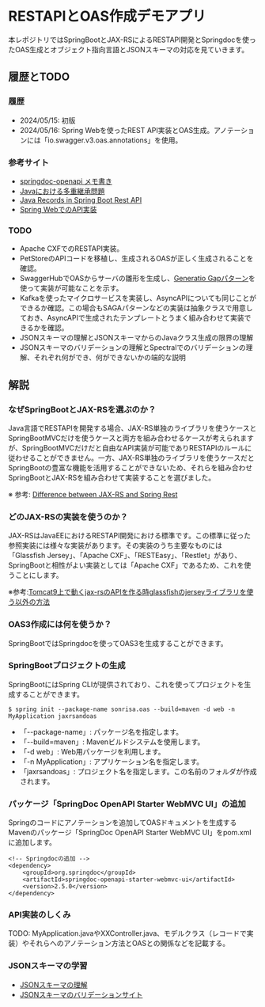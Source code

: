 # RESTAPIとOAS作成デモアプリ

本レポジトリではSpringBootとJAX-RSによるRESTAPI開発とSpringdocを使ったOAS生成とオブジェクト指向言語とJSONスキーマの対応を見ていきます。

## 履歴とTODO

### 履歴

- 2024/05/15: 初版
- 2024/05/16: Spring Webを使ったREST
  API実装とOAS生成。アノテーションには「io.swagger.v3.oas.annotations」を使用。

### 参考サイト

- [springdoc-openapi メモ書き](https://ksby.hatenablog.com/entry/2021/03/25/072126)
- [Javaにおける多重継承問題](https://javarush.com/ja/groups/posts/ja.731.java-)
- [Java Records in Spring Boot Rest API](https://dev.to/psideris89/java-14-records-in-spring-boot-rest-api-n29)
- [Spring WebでのAPI実装](https://qiita.com/kanfutrooper/items/b2c77dcc5902eabff3ac)

### TODO

- Apache CXFでのRESTAPI実装。
- PetStoreのAPIコードを移植し、生成されるOASが正しく生成されることを確認。
- SwaggerHubでOASからサーバの雛形を生成し、[Generatio Gapパターン](https://zenn.dev/t_kuroiwa/articles/9676eb99b72cdc)を使って実装が可能なことを示す。
- Kafkaを使ったマイクロサービスを実装し、AsyncAPIについても同じことができるか確認。この場合もSAGAパターンなどの実装は抽象クラスで用意しておき、AsyncAPIで生成されたテンプレートとうまく組み合わせて実装できるかを確認。
- JSONスキーマの理解とJSONスキーマからのJavaクラス生成の限界の理解
- JSONスキーマのバリデーションの理解とSpectralでのバリデーションの理解、それぞれ何ができ、何ができないかの端的な説明

## 解説

### なぜSpringBootとJAX-RSを選ぶのか？

Java言語でRESTAPIを開発する場合、JAX-RS単独のライブラリを使うケースとSpringBootMVCだけを使うケースと両方を組み合わせるケースが考えられますが、SpringBootMVCだけだと自由なAPI実装が可能でありRESTAPIのルールに従わせることができません。一方、JAX-RS単独のライブラリを使うケースだとSpringBootの豊富な機能を活用することができないため、それらを組み合わせSpringBootとJAX-RSを組み合わせて実装することを選びました。

※ 参考:
[Difference between JAX-RS and Spring Rest](https://stackoverflow.com/questions/42944777/difference-between-jax-rs-and-spring-rest)

### どのJAX-RSの実装を使うのか？

JAX-RSはJavaEEにおけるRESTAPI開発における標準です。この標準に従った参照実装には様々な実装があります。その実装のうち主要なものには「Glassfish
Jersey」、「Apache
CXF」、「RESTEasy」、「Restlet」があり、SpringBootと相性がよい実装としては「Apache
CXF」であるため、これを使うことにします。

※参考:[Tomcat9上で動くjax-rsのAPIを作る時glassfishのjerseyライブラリを使う以外の方法](https://www.perplexity.ai/search/Tomcat9jaxrsAPI-ojOiLbItRGG6mnXlOsk2GQ)

### OAS3作成には何を使うか？

SpringBootではSpringdocを使ってOAS3を生成することができます。

### SpringBootプロジェクトの生成

SpringBootにはSpring
CLIが提供されており、これを使ってプロジェクトを生成することができます。

```
$ spring init --package-name sonrisa.oas --build=maven -d web -n MyApplication jaxrsandoas
```

- 「--package-name」: パッケージ名を指定します。
- 「--build=maven」: Mavenビルドシステムを使用します。
- 「-d web」: Web用パッケージを利用します。
- 「-n MyApplication」: アプリケーション名を指定します。
- 「jaxrsandoas」:
  プロジェクト名を指定します。この名前のフォルダが作成されます。

### パッケージ「SpringDoc OpenAPI Starter WebMVC UI」の追加

Springのコードにアノテーションを追加してOASドキュメントを生成するMavenのパッケージ「SpringDoc
OpenAPI Starter WebMVC UI」をpom.xmlに追加します。

```
<!-- Springdocの追加 -->
<dependency>
	<groupId>org.springdoc</groupId>
	<artifactId>springdoc-openapi-starter-webmvc-ui</artifactId>
	<version>2.5.0</version>
</dependency>
```

### API実装のしくみ

TODO:
MyApplication.javaやXXController.java、モデルクラス（レコードで実装）やそれらへのアノテーション方法とOASとの関係などを記載する。

### JSONスキーマの学習

- [JSONスキーマの理解](https://json-schema.org/understanding-json-schema)
- [JSONスキーマのバリデーションサイト](https://jsonschema.net/)
